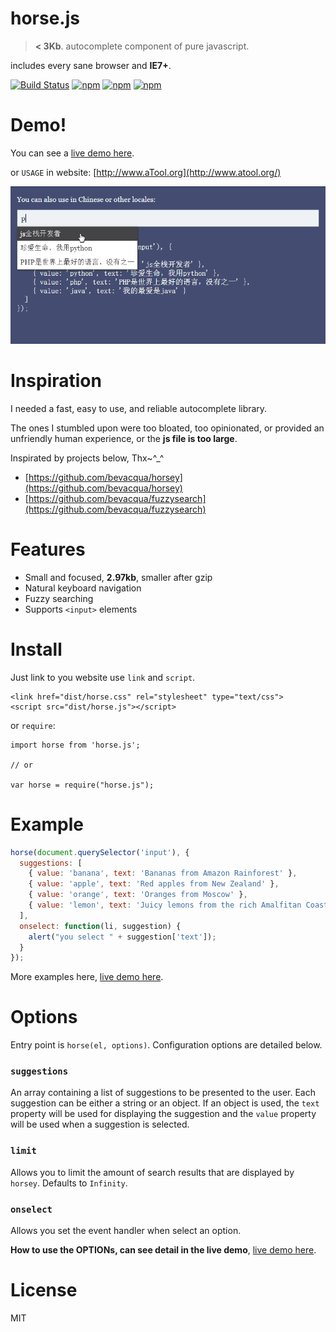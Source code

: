 # horse.js

> **< 3Kb**. autocomplete component of pure javascript.

includes every sane browser and **IE7+**.

[![Build Status](https://travis-ci.org/hustcc/horse.js.svg?branch=master)](https://travis-ci.org/hustcc/horse.js) [![npm](https://img.shields.io/npm/v/horse.js.svg?style=flat-square)](https://www.npmjs.com/package/horse.js) [![npm](https://img.shields.io/npm/dt/horse.js.svg?style=flat-square)](https://www.npmjs.com/package/horse.js) [![npm](https://img.shields.io/npm/l/horse.js.svg?style=flat-square)](https://www.npmjs.com/package/horse.js)

# Demo!

You can see a [live demo here](http://hustcc.github.io/horse.js/).

or `USAGE` in website: [http://www.aTool.org](http://www.atool.org/)

![screenshot.png](screenshot/1.png)

# Inspiration

I needed a fast, easy to use, and reliable autocomplete library. 

The ones I stumbled upon were too bloated, too opinionated, or provided an unfriendly human experience, or the **js file is too large**.

Inspirated by projects below, Thx~^_^

- [https://github.com/bevacqua/horsey](https://github.com/bevacqua/horsey)
- [https://github.com/bevacqua/fuzzysearch](https://github.com/bevacqua/fuzzysearch)

# Features

- Small and focused, **2.97kb**, smaller after gzip
- Natural keyboard navigation
- Fuzzy searching
- Supports `<input>` elements

# Install

Just link to you website use `link` and `script`.

```
<link href="dist/horse.css" rel="stylesheet" type="text/css">
<script src="dist/horse.js"></script>
```

or `require`: 

```
import horse from 'horse.js';

// or

var horse = require("horse.js");
```

# Example

```javascript
horse(document.querySelector('input'), {
  suggestions: [
    { value: 'banana', text: 'Bananas from Amazon Rainforest' },
    { value: 'apple', text: 'Red apples from New Zealand' },
    { value: 'orange', text: 'Oranges from Moscow' },
    { value: 'lemon', text: 'Juicy lemons from the rich Amalfitan Coast' }
  ],
  onselect: function(li, suggestion) {
    alert("you select " + suggestion['text']);
  }
});
```

More examples here, [live demo here](http://hustcc.github.io/horse.js/).

# Options

Entry point is `horse(el, options)`. Configuration options are detailed below.

### `suggestions`

An array containing a list of suggestions to be presented to the user. Each suggestion can be either a string or an object. If an object is used, the `text` property will be used for displaying the suggestion and the `value` property will be used when a suggestion is selected.

### `limit`

Allows you to limit the amount of search results that are displayed by `horsey`. Defaults to `Infinity`.

### `onselect`

Allows you set the event handler when select an option.

**How to use the OPTIONs, can see detail in the live demo**, [live demo here](http://hustcc.github.io/horse.js/).

# License

MIT
